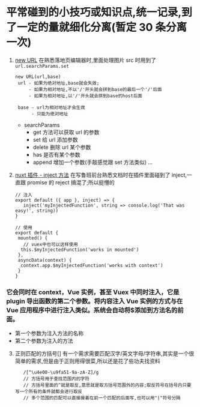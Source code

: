 # 平常碰到的小技巧或知识点,统一记录,到了一定的量就细化分离(暂定 30 条分离一次)

1. [new URL](https://developer.mozilla.org/zh-CN/docs/Web/API/URL/URL)
   在熟悉落地页编辑器时,里面处理图片 src 时用到了`url.searchParams.set`

   ```
   new URL(url,base)
    url - 如果为绝对地址,base就会失效;
        - 如果为相对地址,不以'/'开头就会拼到base的最后一个'/'后面
        - 如果为相对地址,以'/'开头就会拼到base的host后面

    base - url为相对地址才会生效
         - 只能为绝对地址
   ```

   - searchParams
     - get 方法可以获取 url 的参数
     - set 给 url 添加参数
     - delete 删除 url 某个参数
     - has 是否有某个参数
     - append 增加一个参数(手敲感觉跟 set 方法类似)
       ...

2. [nuxt 插件 - inject 方法](https://www.nuxtjs.cn/guide/plugins)
   在写鲁班前台熟悉文档时在插件里面碰到了 inject,一直跟 promise 的 reject 搞混了;所以挺懵的

   ```
   // 注入
   export default ({ app }, inject) => {
      inject('myInjectedFunction', string => console.log('That was easy!', string))
   }

   // 使用
   export default {
    mounted() {
      // vuex中也可以这样使用
     this.$myInjectedFunction('works in mounted')
    },
    asyncData(context) {
     context.app.$myInjectedFunction('works with context')
    }
   }
   ```

### 它会同时在 context，Vue 实例，甚至 Vuex 中同时注入，它是 plugin 导出函数的第二个参数。将内容注入 Vue 实例的方式与在 Vue 应用程序中进行注入类似。系统会自动将$添加到方法名的前面。

- 第一个参数为注入方法的名称
- 第二个参数为注入的方法

3. 正则匹配的方括号[]
   有一个需求需要匹配汉字/英文字母/字符串,其实是一个很简单的需求,但是由于正则用得很菜,所以还是花了些功夫找资料
   ```
      /[^\u4e00-\u9fa51-9a-zA-Z]/g
      // 方括号用于查找范围内的字符
      // 方括号里面的^就是取反,意思就是取方括号范围外的内容;取反符号在括号内只要写一个所有的条件就都会进行取反
      // 多个范围的匹配可以直接接着在前一个匹配的后面写,也可以用"|"符号分隔
   ```
